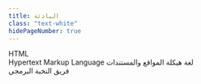 ```yaml
---
title: البادئة
class: "text-white"
hidePageNumber: true
---
```


<div h="full" flex="~" items="center" justify="center">
    <div flex="~ col" h="full" text="gray-500" font="300" justify="between">
        <div flex="~ col gap-8" mt="80" text="3xl center">
            <div text="6xl" font="400">HTML</div>
            <span>Hypertext Markup Language</span>
            <span uppercase="~">لغة هيكلة المواقع والمستندات</span>
        </div>
        <div flex="~ col gap-4" text="3xl center">
            <Elites mx="auto" h="50px" />
            <span text="2xl">فريق النخبة البرمجي</span>
        </div>
    </div>
</div>
